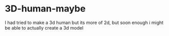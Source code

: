 # 3D-human-maybe

I had tried to make a 3d human but its more of 2d, but soon enough i might be able to actually create a 3d model
